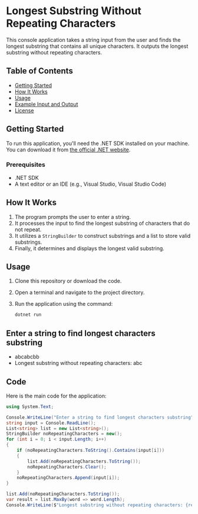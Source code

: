 # Longest Substring Without Repeating Characters

This console application takes a string input from the user and finds the longest substring that contains all unique characters. It outputs the longest substring without repeating characters.

## Table of Contents

- [Getting Started](#getting-started)
- [How It Works](#how-it-works)
- [Usage](#usage)
- [Example Input and Output](#example-input-and-output)
- [License](#license)

## Getting Started

To run this application, you'll need the .NET SDK installed on your machine. You can download it from [the official .NET website](https://dotnet.microsoft.com/download).

### Prerequisites

- .NET SDK
- A text editor or an IDE (e.g., Visual Studio, Visual Studio Code)

## How It Works

1. The program prompts the user to enter a string.
2. It processes the input to find the longest substring of characters that do not repeat.
3. It utilizes a `StringBuilder` to construct substrings and a list to store valid substrings.
4. Finally, it determines and displays the longest valid substring.

## Usage

1. Clone this repository or download the code.
2. Open a terminal and navigate to the project directory.
3. Run the application using the command:

   ```bash
   dotnet run
   ```

## Enter a string to find longest characters substring

- abcabcbb
- Longest substring without repeating characters: abc

## Code

Here is the main code for the application:

```csharp
using System.Text;

Console.WriteLine("Enter a string to find longest characters substring");
string input = Console.ReadLine();
List<string> list = new List<string>();
StringBuilder noRepeatingCharacters = new();
for (int i = 0; i < input.Length; i++)
{
    if (noRepeatingCharacters.ToString().Contains(input[i]))
    {
        list.Add(noRepeatingCharacters.ToString());
        noRepeatingCharacters.Clear();
    }
    noRepeatingCharacters.Append(input[i]);
}

list.Add(noRepeatingCharacters.ToString());
var result = list.MaxBy(word => word.Length);
Console.WriteLine($"Longest substring without repeating characters: {result}");
```
